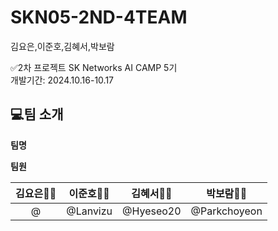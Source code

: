 # SKN05-2ND-4TEAM
김요은,이준호,김혜서,박보람

✅2차 프로젝트
 SK Networks AI CAMP 5기<br>
 개발기간: 2024.10.16-10.17

   ## 💻팀 소개
**팀명**


**팀원**

|  **김요은👩‍💻** |  **이준호👨‍💻** |  **김혜서👩‍💻** |  **박보람👩‍💻** |
|:---------:|:---------:|:---------:|:-----------:|
| @ | @Lanvizu | @Hyeseo20 |  @Parkchoyeon |
